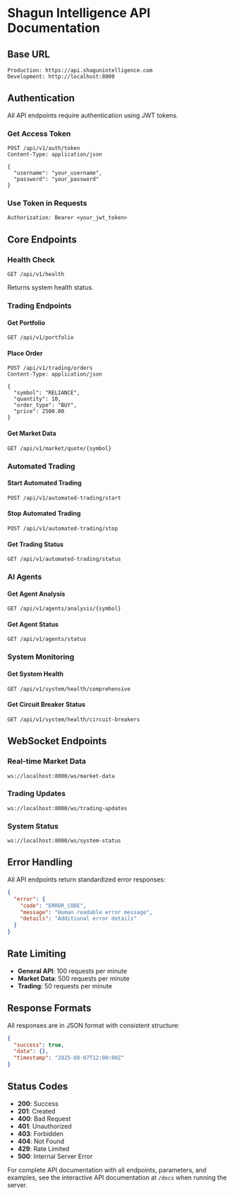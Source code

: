# Shagun Intelligence API Documentation

## Base URL

```
Production: https://api.shagunintelligence.com
Development: http://localhost:8000
```

## Authentication

All API endpoints require authentication using JWT tokens.

### Get Access Token

```http
POST /api/v1/auth/token
Content-Type: application/json

{
  "username": "your_username",
  "password": "your_password"
}
```

### Use Token in Requests

```http
Authorization: Bearer <your_jwt_token>
```

## Core Endpoints

### Health Check

```http
GET /api/v1/health
```

Returns system health status.

### Trading Endpoints

#### Get Portfolio

```http
GET /api/v1/portfolio
```

#### Place Order

```http
POST /api/v1/trading/orders
Content-Type: application/json

{
  "symbol": "RELIANCE",
  "quantity": 10,
  "order_type": "BUY",
  "price": 2500.00
}
```

#### Get Market Data

```http
GET /api/v1/market/quote/{symbol}
```

### Automated Trading

#### Start Automated Trading

```http
POST /api/v1/automated-trading/start
```

#### Stop Automated Trading

```http
POST /api/v1/automated-trading/stop
```

#### Get Trading Status

```http
GET /api/v1/automated-trading/status
```

### AI Agents

#### Get Agent Analysis

```http
GET /api/v1/agents/analysis/{symbol}
```

#### Get Agent Status

```http
GET /api/v1/agents/status
```

### System Monitoring

#### Get System Health

```http
GET /api/v1/system/health/comprehensive
```

#### Get Circuit Breaker Status

```http
GET /api/v1/system/health/circuit-breakers
```

## WebSocket Endpoints

### Real-time Market Data

```
ws://localhost:8000/ws/market-data
```

### Trading Updates

```
ws://localhost:8000/ws/trading-updates
```

### System Status

```
ws://localhost:8000/ws/system-status
```

## Error Handling

All API endpoints return standardized error responses:

```json
{
  "error": {
    "code": "ERROR_CODE",
    "message": "Human readable error message",
    "details": "Additional error details"
  }
}
```

## Rate Limiting

- **General API**: 100 requests per minute
- **Market Data**: 500 requests per minute
- **Trading**: 50 requests per minute

## Response Formats

All responses are in JSON format with consistent structure:

```json
{
  "success": true,
  "data": {},
  "timestamp": "2025-08-07T12:00:00Z"
}
```

## Status Codes

- **200**: Success
- **201**: Created
- **400**: Bad Request
- **401**: Unauthorized
- **403**: Forbidden
- **404**: Not Found
- **429**: Rate Limited
- **500**: Internal Server Error

For complete API documentation with all endpoints, parameters, and examples, see the interactive API documentation at `/docs` when running the server.
